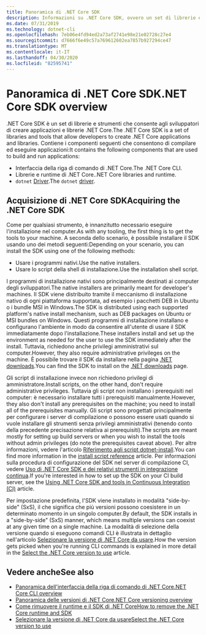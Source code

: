 ```yaml
---
title: Panoramica di .NET Core SDK
description: Informazioni su .NET Core SDK, ovvero un set di librerie e strumenti usati per creare progetti .NET Core.
ms.date: 07/31/2019
ms.technology: dotnet-cli
ms.openlocfilehash: 7eb06e4fd94ed2a73af2741e98e21e02728c27e4
ms.sourcegitcommit: d7666f6e49c57a769612602ea7857b927294ce47
ms.translationtype: MT
ms.contentlocale: it-IT
ms.lasthandoff: 04/30/2020
ms.locfileid: "82595741"
---
```

# <a name="net-core-sdk-overview"></a><span data-ttu-id="b72fc-103">Panoramica di .NET Core SDK</span><span class="sxs-lookup"><span data-stu-id="b72fc-103">.NET Core SDK overview</span></span>

<span data-ttu-id="b72fc-104">.NET Core SDK è un set di librerie e strumenti che consente agli sviluppatori di creare applicazioni e librerie .NET Core.</span><span class="sxs-lookup"><span data-stu-id="b72fc-104">The .NET Core SDK is a set of libraries and tools that allow developers to create .NET Core applications and libraries.</span></span> <span data-ttu-id="b72fc-105">Contiene i componenti seguenti che consentono di compilare ed eseguire applicazioni:</span><span class="sxs-lookup"><span data-stu-id="b72fc-105">It contains the following components that are used to build and run applications:</span></span>

- <span data-ttu-id="b72fc-106">Interfaccia della riga di comando di .NET Core.</span><span class="sxs-lookup"><span data-stu-id="b72fc-106">The .NET Core CLI.</span></span>
- <span data-ttu-id="b72fc-107">Librerie e runtime di .NET Core.</span><span class="sxs-lookup"><span data-stu-id="b72fc-107">.NET Core libraries and runtime.</span></span>
- <span data-ttu-id="b72fc-108">`dotnet` [Driver](tools/index.md#driver).</span><span class="sxs-lookup"><span data-stu-id="b72fc-108">The `dotnet` [driver](tools/index.md#driver).</span></span>

## <a name="acquiring-the-net-core-sdk"></a><span data-ttu-id="b72fc-109">Acquisizione di .NET Core SDK</span><span class="sxs-lookup"><span data-stu-id="b72fc-109">Acquiring the .NET Core SDK</span></span>

<span data-ttu-id="b72fc-110">Come per qualsiasi strumento, è innanzitutto necessario eseguire l'installazione nel computer.</span><span class="sxs-lookup"><span data-stu-id="b72fc-110">As with any tooling, the first thing is to get the tools to your machine.</span></span> <span data-ttu-id="b72fc-111">A seconda dello scenario, è possibile installare il SDK usando uno dei metodi seguenti:</span><span class="sxs-lookup"><span data-stu-id="b72fc-111">Depending on your scenario, you can install the SDK using one of the following methods:</span></span>

- <span data-ttu-id="b72fc-112">Usare i programmi nativi.</span><span class="sxs-lookup"><span data-stu-id="b72fc-112">Use the native installers.</span></span>
- <span data-ttu-id="b72fc-113">Usare lo script della shell di installazione.</span><span class="sxs-lookup"><span data-stu-id="b72fc-113">Use the installation shell script.</span></span>

<span data-ttu-id="b72fc-114">I programmi di installazione nativi sono principalmente destinati ai computer degli sviluppatori.</span><span class="sxs-lookup"><span data-stu-id="b72fc-114">The native installers are primarily meant for developer's machines.</span></span> <span data-ttu-id="b72fc-115">Il SDK viene distribuito tramite il meccanismo di installazione nativo di ogni piattaforma supportata, ad esempio i pacchetti DEB in Ubuntu o i bundle MSI in Windows.</span><span class="sxs-lookup"><span data-stu-id="b72fc-115">The SDK is distributed using each supported platform's native install mechanism, such as DEB packages on Ubuntu or MSI bundles on Windows.</span></span> <span data-ttu-id="b72fc-116">Questi programmi di installazione installano e configurano l'ambiente in modo da consentire all'utente di usare il SDK immediatamente dopo l'installazione.</span><span class="sxs-lookup"><span data-stu-id="b72fc-116">These installers install and set up the environment as needed for the user to use the SDK immediately after the install.</span></span> <span data-ttu-id="b72fc-117">Tuttavia, richiedono anche privilegi amministrativi sul computer.</span><span class="sxs-lookup"><span data-stu-id="b72fc-117">However, they also require administrative privileges on the machine.</span></span> <span data-ttu-id="b72fc-118">È possibile trovare il SDK da installare nella pagina [.NET downloads](https://dotnet.microsoft.com/download).</span><span class="sxs-lookup"><span data-stu-id="b72fc-118">You can find the SDK to install on the [.NET downloads](https://dotnet.microsoft.com/download) page.</span></span>

<span data-ttu-id="b72fc-119">Gli script di installazione invece non richiedono privilegi di amministratore.</span><span class="sxs-lookup"><span data-stu-id="b72fc-119">Install scripts, on the other hand, don't require administrative privileges.</span></span> <span data-ttu-id="b72fc-120">Tuttavia gli script non installano i prerequisiti nel computer: è necessario installare tutti i prerequisiti manualmente.</span><span class="sxs-lookup"><span data-stu-id="b72fc-120">However, they also don't install any prerequisites on the machine; you need to install all of the prerequisites manually.</span></span> <span data-ttu-id="b72fc-121">Gli script sono progettati principalmente per configurare i server di compilazione o possono essere usati quando si vuole installare gli strumenti senza privilegi amministrativi (tenendo conto della precedente precisazione relativa ai prerequisiti).</span><span class="sxs-lookup"><span data-stu-id="b72fc-121">The scripts are meant mostly for setting up build servers or when you wish to install the tools without admin privileges (do note the prerequisites caveat above).</span></span> <span data-ttu-id="b72fc-122">Per altre informazioni, vedere l'articolo [Riferimento agli script dotnet-install](tools/dotnet-install-script.md).</span><span class="sxs-lookup"><span data-stu-id="b72fc-122">You can find more information in the [install script reference](tools/dotnet-install-script.md) article.</span></span> <span data-ttu-id="b72fc-123">Per informazioni sulla procedura di configurazione del SDK nel server di compilazione CI, vedere [Uso di .NET Core SDK e dei relativi strumenti in integrazione continua](tools/using-ci-with-cli.md).</span><span class="sxs-lookup"><span data-stu-id="b72fc-123">If you're interested in how to set up the SDK on your CI build server, see the [Using .NET Core SDK and tools in Continuous Integration (CI)](tools/using-ci-with-cli.md) article.</span></span>

<span data-ttu-id="b72fc-124">Per impostazione predefinita, l'SDK viene installato in modalità "side-by-side" (SxS), il che significa che più versioni possono coesistere in un determinato momento in un singolo computer.</span><span class="sxs-lookup"><span data-stu-id="b72fc-124">By default, the SDK installs in a "side-by-side" (SxS) manner, which means multiple versions can coexist at any given time on a single machine.</span></span> <span data-ttu-id="b72fc-125">La modalità di selezione della versione quando si eseguono comandi CLI è illustrata in dettaglio nell'articolo [Selezionare la versione di .NET Core da usare](versions/selection.md).</span><span class="sxs-lookup"><span data-stu-id="b72fc-125">How the version gets picked when you're running CLI commands is explained in more detail in the [Select the .NET Core version to use](versions/selection.md) article.</span></span>

## <a name="see-also"></a><span data-ttu-id="b72fc-126">Vedere anche</span><span class="sxs-lookup"><span data-stu-id="b72fc-126">See also</span></span>

- [<span data-ttu-id="b72fc-127">Panoramica dell'interfaccia della riga di comando di .NET Core</span><span class="sxs-lookup"><span data-stu-id="b72fc-127">.NET Core CLI overview</span></span>](tools/index.md)
- [<span data-ttu-id="b72fc-128">Panoramica delle versioni di .NET Core</span><span class="sxs-lookup"><span data-stu-id="b72fc-128">.NET Core versioning overview</span></span>](versions/index.md)
- [<span data-ttu-id="b72fc-129">Come rimuovere il runtime e il SDK di .NET Core</span><span class="sxs-lookup"><span data-stu-id="b72fc-129">How to remove the .NET Core runtime and SDK</span></span>](install/remove-runtime-sdk-versions.md)
- [<span data-ttu-id="b72fc-130">Selezionare la versione di .NET Core da usare</span><span class="sxs-lookup"><span data-stu-id="b72fc-130">Select the .NET Core version to use</span></span>](versions/selection.md)
